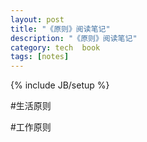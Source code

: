 ```yaml
---
layout: post
title: "《原则》阅读笔记"
description: "《原则》阅读笔记"
category: tech  book
tags: [notes]
---
```

{% include JB/setup %}


#生活原则

#工作原则